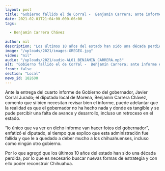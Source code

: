 ```yaml
---
layout: post
title: "Gobierno fallido el de Corral -  Benjamín Carrera; ante informe de gobierno "
date: 2021-02-01T21:04:00.000-06:00
tags:
  
  - Benjamín Carrera Chávez
  
author: nil
description: "Los últimos 10 años del estado han sido una década perdida"
image: "/uploads/2021/images-GREGEG.jpg"
video: "nil"
audio: "/uploads/2021/audio-AL01_BENJAMIN_CARRERA.mp3"
alt: "Gobierno fallido el de Corral -  Benjamín Carrera; ante informe de gobierno "
front: false
section: "Local"
news_id: 182600
---
```


Ante la entrega del cuarto informe de Gobierno del gobernador, Javier Corral Jurado; el diputado local de Morena, Benjamín Carrera Chávez, comento que si bien necesitan revisar bien el informe, puede adelantar que la realidad es que el gobernador no ha hecho nada y donde es tangible y se pude percibir una falta de avance y desarrollo, incluso un retroceso en el estado.   

“lo único que va ver en dicho informe van hacer fotos del gobernador”, enfatizó el diputado, al tiempo que explico que esta administración fue fallida y que le a quedado a deber mucho a los chihuahuenses, incluso como ningún otro gobierno.

Por lo que agregó que los últimos 10 años del estado han sido una década perdida, por lo que es necesario buscar nuevas formas de estrategia y con ello poder reconstruir Chihuahua. 